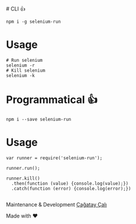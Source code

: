 # CLI :thumbsup:
```
npm i -g selenium-run
```

# Usage
```
# Run selenium
selenium -r
# Kill selenium
selenium -k
```

# Programmatical :thumbsup:
```
npm i --save selenium-run
```

# Usage
```
var runner = require('selenium-run');

runner.run();

runner.kill()
  .then(function (value) {console.log(value);})
  .catch(function (error) {console.log(error);})


```



Maintenance & Development [Çağatay Çalı](http://github.com/cagataycali)

Made with :heart:
